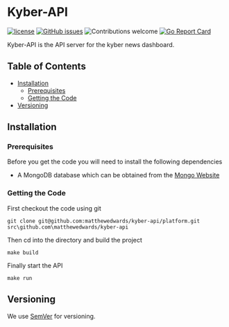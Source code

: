 Kyber-API
=======

[![license](https://img.shields.io/badge/license-MIT-blue.svg)](https://opensource.org/licenses/MIT)
[![GitHub issues](https://img.shields.io/github/issues/matthewedwards/kyber-api.svg)](https://github.com/matthewedwards/kyber-api/issues)
![Contributions welcome](https://img.shields.io/badge/contributions-welcome-green.svg)
[![Go Report Card](https://goreportcard.com/badge/github.com/matthewedwards/kyber-api)](https://goreportcard.com/report/github.com/matthewedwards/kyber-api)


Kyber-API is the API server for the kyber news dashboard.

## Table of Contents
- [Installation](#installation)
    - [Prerequisites](#prerequisites)
    - [Getting the Code](#getting-the-code)
- [Versioning](#versioning)

## Installation

### Prerequisites
Before you get the code you will need to install the following dependencies

- A MongoDB database which can be obtained from the [Mongo Website](https://www.mongodb.com/)

### Getting the Code

First checkout the code using git
```
git clone git@github.com:matthewedwards/kyber-api/platform.git src\github.com\matthewedwards/kyber-api
```

Then cd into the directory and build the project
``` 
make build
``` 

Finally start the API 
``` 
make run
``` 

## Versioning

We use [SemVer](http://semver.org/) for versioning. 
